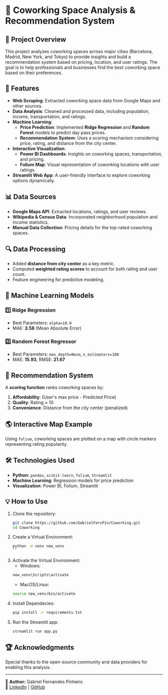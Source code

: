 # 🏢 Coworking Space Analysis & Recommendation System

## 📌 Project Overview
This project analyzes coworking spaces across major cities (Barcelona, Madrid, New York, and Tokyo) to provide insights and build a recommendation system based on pricing, location, and user ratings. The goal is to help professionals and businesses find the best coworking space based on their preferences.

## 🚀 Features
- **Web Scraping**: Extracted coworking space data from Google Maps and other sources.
- **Data Analysis**: Cleaned and processed data, including population, income, transportation, and ratings.
- **Machine Learning**:
  - **Price Prediction**: Implemented **Ridge Regression** and **Random Forest** models to predict day pass prices.
  - **Recommendation System**: Uses a scoring mechanism considering price, rating, and distance from the city center.
- **Interactive Visualization**:
  - **Power BI Dashboards**: Insights on coworking spaces, transportation, and pricing.
  - **Folium Map**: Visual representation of coworking locations with user ratings.
- **Streamlit Web App**: A user-friendly interface to explore coworking options dynamically.

## 📊 Data Sources
- **Google Maps API**: Extracted locations, ratings, and user reviews.
- **Wikipedia & Census Data**: Incorporated neighborhood population and income statistics.
- **Manual Data Collection**: Pricing details for the top-rated coworking spaces.

## 🔍 Data Processing
- Added **distance from city center** as a key metric.
- Computed **weighted rating scores** to account for both rating and user count.
- Feature engineering for predictive modeling.

## 🤖 Machine Learning Models
### **1️⃣ Ridge Regression**
- Best Parameters: `alpha=10.0`
- MAE: **3.58** (Mean Absolute Error)

### **2️⃣ Random Forest Regressor**
- Best Parameters: `max_depth=None`, `n_estimators=100`
- MAE: **15.93**, RMSE: **21.67**

## 🔮 Recommendation System
A **scoring function** ranks coworking spaces by:
1. **Affordability**: (User's max price - Predicted Price)
2. **Quality**: Rating × 10
3. **Convenience**: Distance from the city center (penalized)

## 🌎 Interactive Map Example
Using `folium`, coworking spaces are plotted on a map with circle markers representing rating popularity.

## 🛠 Technologies Used
- **Python**: `pandas`, `scikit-learn`, `folium`, `Streamlit`
- **Machine Learning**: Regression models for price prediction
- **Visualization**: Power BI, Folium, Streamlit

## 💡 How to Use
1. Clone the repository:
   ```bash
   git clone https://github.com/GabrielFersPin/Coworking.git
   cd Coworking
   ```
2. Create a Virtual Environment:
    ```bash
    python -m venv new_venv
    ``
3. Activate the Virtual Environment:
    - Windows:
    ```bash
    new_venv\Scripts\activate
    ```
    - MacOS/Linux:
    ```bash
    source new_venv/bin/activate
    ``` 
4. Install Dependecies:
   ```bash
   pip install -r requirements.txt
   ```
5. Run the Streamlit app:
   ```bash
   streamlit run app.py
   ```

## 🏆 Acknowledgments
Special thanks to the open-source community and data providers for enabling this analysis.

---

📌 **Author:** Gabriel Fernandes Pinheiro  
🔗 [LinkedIn](https://www.linkedin.com/in/yourprofile) | [GitHub](https://github.com/yourusername)

